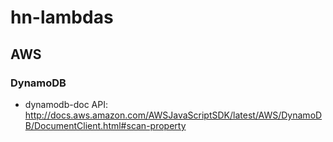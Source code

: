 # hn-lambdas

## AWS

### DynamoDB

 * dynamodb-doc API: http://docs.aws.amazon.com/AWSJavaScriptSDK/latest/AWS/DynamoDB/DocumentClient.html#scan-property
